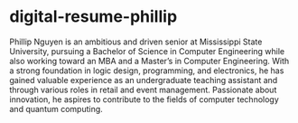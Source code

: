 # digital-resume-phillip
Phillip Nguyen is an ambitious and driven senior at Mississippi State University, pursuing a Bachelor of Science in Computer Engineering while also working toward an MBA and a Master’s in Computer Engineering. With a strong foundation in logic design, programming, and electronics, he has gained valuable experience as an undergraduate teaching assistant and through various roles in retail and event management. Passionate about innovation, he aspires to contribute to the fields of computer technology and quantum computing.

